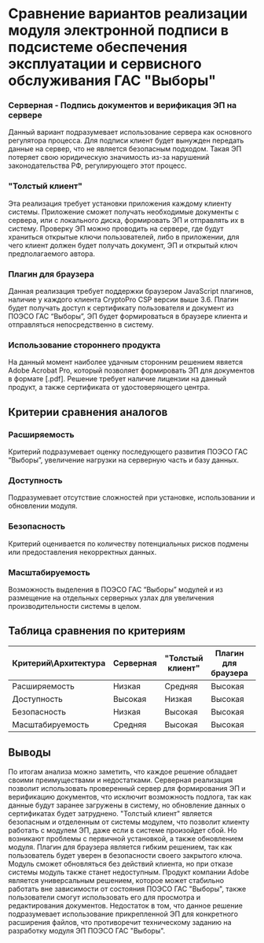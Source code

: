 # Сравнение вариантов реализации модуля электронной подписи в подсистеме обеспечения эксплуатации и сервисного обслуживания ГАС "Выборы"
### Серверная - Подпись документов и верификация ЭП на сервере
Данный вариант подразумевает использование сервера как основного регулятора процесса. Для подписи клиент будет вынужден передать данные на сервер, что не является безопасным подходом. Такая ЭП потеряет свою юридическую значимость из-за нарушений законодательства РФ, регулирующего этот процесс.
### "Толстый клиент"
Эта реализация требует установки приложения каждому клиенту системы. Приложение сможет получать необходимые документы с сервера, или с локального диска, формировать ЭП и отправлять их в систему. Проверку ЭП можно проводить на сервере, где будут храниться открытые ключи пользователей, либо в приложении, для чего клиент должен будет получать документ, ЭП и открытый ключ предполагаемого автора.
### Плагин для браузера
Данная реализация требует поддержки браузером JavaScript плагинов, наличие у каждого клиента CryptoPro CSP версии выше 3.6. Плагин будет получать доступ к сертификату пользователя и документ из ПОЭСО ГАС “Выборы”, ЭП будет формироваться в браузере клиента и отправляться непосредственно в систему.
### Использование стороннего продукта
На данный момент наиболее удачным сторонним решением явяется Adobe Acrobat Pro, который позволяет формировать ЭП для документов в формате [.pdf]. Решение требует наличие лицензии на данный продукт, а также сертификата от удостоверяющего центра.

## Критерии сравнения аналогов
### Расширяемость
Критерий подразумевает оценку последующего развития ПОЭСО ГАС “Выборы”, увеличение нагрузки на серверную часть и базу данных. 

### Доступность
Подразумевает отсутствие сложностей при установке, использовании и обновлении модуля.

### Безопасность
Критерий оценивается по количеству потенциальных рисков подмены или предоставления некорректных данных.

### Масштабируемость
Возможность выделения в ПОЭСО ГАС “Выборы” модулей и из размещение на отдельных серверных узлах для увеличения производительности системы в целом.

## Таблица сравнения по критериям
Критерий\Архитектура | Серверная | "Толстый клиент" | Плагин для браузера | Adobe Acrobat Pro 
------------ | ------------- | ------------- | ------------- | ------------- 
Расширяемость | Низкая | Средняя | Высокая | Низкая
Доступность | Высокая | Низкая | Высокая | Средняя
Безопасность | Низкая | Высокая | Высокая | Низкая
Масштабируемость | Средняя | Высокая | Высокая | Низкая

## Выводы
По итогам анализа можно заметить, что каждое решение обладает своими преимуществами и недостатками. Серверная реализация позволит использовать проверенный сервер для формирования ЭП и верификацию документов, что исключит возможность подлога, так как данные будут заранее загружены в систему, но обновление данных о сертификатах будет затруднено. 
"Толстый клиент" является безопасным и отделенным от системы модулем, что позволит клиенту работать с модулем ЭП, даже если в системе произойдет сбой. Но возникают проблемы с первичной установкой, а также обновлением модуля.
Плагин для браузера является гибким решением, так как пользователь будет уверен в безопасности своего закрытого ключа. Модуль сможет обновляться без действий клиента, но при отказе системы модуль также станет недоступным.
Продукт компании Adobe является универсальным решением, которое может стабильно работать вне зависимости от состояния ПОЭСО ГАС "Выборы", также пользователи смогут использовать его для просмотра и редактирования документов. Недостаток в том, что данное решение подразумевает использование прикрепленной ЭП для конкретного расширения файлов, что противоречит техническому заданию на разработку модуля ЭП ПОЭСО ГАС "Выборы". 
